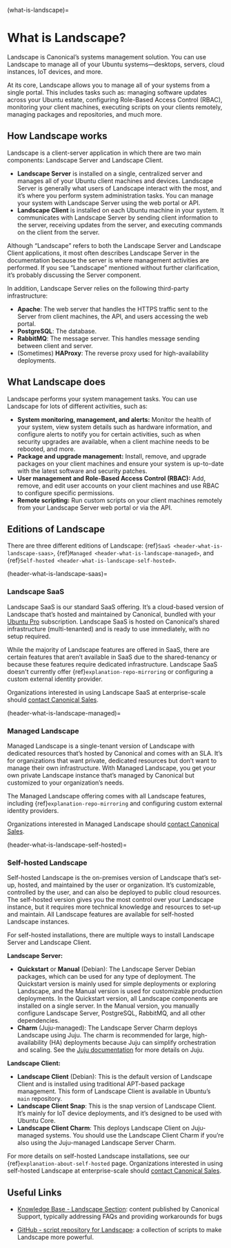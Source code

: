 (what-is-landscape)=
# What is Landscape?

Landscape is Canonical’s systems management solution. You can use Landscape to manage all of your Ubuntu systems—desktops, servers, cloud instances, IoT devices, and more.

At its core, Landscape allows you to manage all of your systems from a single portal. This includes tasks such as: managing software updates across your Ubuntu estate, configuring Role-Based Access Control (RBAC), monitoring your client machines, executing scripts on your clients remotely, managing packages and repositories, and much more.

## How Landscape works

Landscape is a client-server application in which there are two main components: Landscape Server and Landscape Client.

- **Landscape Server** is installed on a single, centralized server and manages all of your Ubuntu client machines and devices. Landscape Server is generally what users of Landscape interact with the most, and it’s where you perform system administration tasks. You can manage your system with Landscape Server using the web portal or API.
- **Landscape Client** is installed on each Ubuntu machine in your system. It communicates with Landscape Server by sending client information to the server, receiving updates from the server, and executing commands on the client from the server.

Although “Landscape” refers to both the Landscape Server and Landscape Client applications, it most often describes Landscape Server in the documentation because the server is where management activities are performed. If you see “Landscape” mentioned without further clarification, it’s probably discussing the Server component.

In addition, Landscape Server relies on the following third-party infrastructure:

- **Apache**: The web server that handles the HTTPS traffic sent to the Server from client machines, the API, and users accessing the web portal.
- **PostgreSQL**: The database.
- **RabbitMQ**: The message server. This handles message sending between client and server.
- (Sometimes) **HAProxy**: The reverse proxy used for high-availability deployments.

## What Landscape does

Landscape performs your system management tasks. You can use Landscape for lots of different activities, such as:

- **System monitoring, management, and alerts:** Monitor the health of your system, view system details such as hardware information, and configure alerts to notify you for certain activities, such as when security upgrades are available, when a client machine needs to be rebooted, and more.
- **Package and upgrade management:** Install, remove, and upgrade packages on your client machines and ensure your system is up-to-date with the latest software and security patches.
- **User management and Role-Based Access Control (RBAC):** Add, remove, and edit user accounts on your client machines and use RBAC to configure specific permissions.
- **Remote scripting:** Run custom scripts on your client machines remotely from your Landscape Server web portal or via the API.

## Editions of Landscape

There are three different editions of Landscape: {ref}`SaaS <header-what-is-landscape-saas>`, {ref}`Managed <header-what-is-landscape-managed>`, and {ref}`Self-hosted <header-what-is-landscape-self-hosted>`.

(header-what-is-landscape-saas)=
### Landscape SaaS

Landscape SaaS is our standard SaaS offering. It’s a cloud-based version of Landscape that’s hosted and maintained by Canonical, bundled with your [Ubuntu Pro](https://ubuntu.com/pro) subscription. Landscape SaaS is hosted on Canonical’s shared infrastructure (multi-tenanted) and is ready to use immediately, with no setup required.

While the majority of Landscape features are offered in SaaS, there are certain features that aren’t available in SaaS due to the shared-tenancy or because these features require dedicated infrastructure. Landscape SaaS doesn't currently offer {ref}`explanation-repo-mirroring` or configuring a custom external identity provider.

Organizations interested in using Landscape SaaS at enterprise-scale should [contact Canonical Sales](https://ubuntu.com/landscape#get-in-touch).

(header-what-is-landscape-managed)=
### Managed Landscape

Managed Landscape is a single-tenant version of Landscape with dedicated resources that’s hosted by Canonical and comes with an SLA. It’s for organizations that want private, dedicated resources but don’t want to manage their own infrastructure. With Managed Landscape, you get your own private Landscape instance that’s managed by Canonical but customized to your organization’s needs.

The Managed Landscape offering comes with all Landscape features, including {ref}`explanation-repo-mirroring` and configuring custom external identity providers.

Organizations interested in Managed Landscape should [contact Canonical Sales](https://ubuntu.com/landscape#get-in-touch).

(header-what-is-landscape-self-hosted)=
### Self-hosted Landscape

Self-hosted Landscape is the on-premises version of Landscape that’s set-up, hosted, and maintained by the user or organization. It’s customizable, controlled by the user, and can also be deployed to public cloud resources. The self-hosted version gives you the most control over your Landscape instance, but it requires more technical knowledge and resources to set-up and maintain. All Landscape features are available for self-hosted Landscape instances.

For self-hosted installations, there are multiple ways to install Landscape Server and Landscape Client.

**Landscape Server:**

- **Quickstart** or **Manual** (Debian): The Landscape Server Debian packages, which can be used for any type of deployment. The Quickstart version is mainly used for simple deployments or exploring Landscape, and the Manual version is used for customizable production deployments. In the Quickstart version, all Landscape components are installed on a single server. In the Manual version, you manually configure Landscape Server, PostgreSQL, RabbitMQ, and all other dependencies.
- **Charm** (Juju-managed): The Landscape Server Charm deploys Landscape using Juju. The charm is recommended for large, high-availability (HA) deployments because Juju can simplify orchestration and scaling. See the [Juju documentation](https://juju.is/docs/juju) for more details on Juju.

**Landscape Client:**

- **Landscape Client** (Debian): This is the default version of Landscape Client and is installed using traditional APT-based package management. This form of Landscape Client is available in Ubuntu’s `main` repository.
- **Landscape Client Snap**: This is the snap version of Landscape Client. It’s mainly for IoT device deployments, and it’s designed to be used with Ubuntu Core.
- **Landscape Client Charm**: This deploys Landscape Client on Juju-managed systems. You should use the Landscape Client Charm if you’re also using the Juju-managed Landscape Server Charm.

For more details on self-hosted Landscape installations, see our {ref}`explanation-about-self-hosted` page. Organizations interested in using self-hosted Landscape at enterprise-scale should [contact Canonical Sales](https://ubuntu.com/landscape#get-in-touch).


## Useful Links

- [Knowledge Base - Landscape Section](https://support-portal.canonical.com/knowledge-base?topic=Landscape): content published by Canonical Support, typically addressing FAQs and providing workarounds for bugs

- [GitHub - script repository for Landscape](https://github.com/canonical/landscape-scripts): a collection of scripts to make Landscape more powerful.
